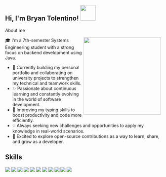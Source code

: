 <h2> Hi, I'm Bryan Tolentino! <img src="https://github.com/7oSkaaa/7oSkaaa/blob/main/Images/about_me.gif?raw=true" width ="50px"></h2>

 About me

<picture> <img align="right" src="https://github.com/7oSkaaa/7oSkaaa/blob/main/Images/Right_Side.gif?raw=true" width = 250px></picture>

🎓 I'm a 7th-semester Systems Engineering student with a strong focus on backend development using Java.

- 🔧 Currently building my personal portfolio and collaborating on university projects to strengthen my technical and teamwork skills.
- ✨ Passionate about continuous learning and constantly evolving in the world of software development.
- 🌱 Improving my typing skills to boost productivity and code more efficiently.
- 💡 Always seeking new challenges and opportunities to apply my knowledge in real-world scenarios.
- 🤝 Excited to explore open-source contributions as a way to learn, share, and grow as a developer.

 ## Skills 

<h4>  </h4>
<span> 
  <img src="https://img.shields.io/badge/HTML5-E34F26?style=for-the-badge&logo=html5&logoColor=white">
  <img src="https://img.shields.io/badge/CSS3-1572B6?style=for-the-badge&logo=css3&logoColor=white">
  <img src="https://img.shields.io/badge/JavaScript-F7DF1E?style=for-the-badge&logo=javascript&logoColor=black">
  <img src="https://img.shields.io/badge/Java-ED8B00?style=for-the-badge&logo=java&logoColor=white">
 <img src="https://img.shields.io/badge/Microsoft%20SQL%20Server-CC2927?style=for-the-badge&logo=microsoft%20sql%20server&logoColor=white">
  <img src="https://img.shields.io/badge/mysql-4479A1.svg?style=for-the-badge&logo=mysql&logoColor=white">
 <img src="https://img.shields.io/badge/angular-%23DD0031.svg?style=for-the-badge&logo=angular&logoColor=white">
 <img src="https://img.shields.io/badge/Ionic-%233880FF.svg?style=for-the-badge&logo=Ionic&logoColor=white">
 <img src="https://img.shields.io/badge/spring-%236DB33F.svg?style=for-the-badge&logo=spring&logoColor=white">
 <img src="https://img.shields.io/badge/kotlin-%237F52FF.svg?style=for-the-badge&logo=kotlin&logoColor=white">
 <img src="https://img.shields.io/badge/typescript-%23007ACC.svg?style=for-the-badge&logo=typescript&logoColor=white">
</span>



<!--
**Bryxxnnbrok/Bryxxnnbrok** is a ✨ _special_ ✨ repository because its `README.md` (this file) appears on your GitHub profile.

Here are some ideas to get you started:

- 🔭 I’m currently working on ...
- 🌱 I’m currently learning ...
- 👯 I’m looking to collaborate on ...
- 🤔 I’m looking for help with ...
- 💬 Ask me about ...
- 📫 How to reach me: ...
- 😄 Pronouns: ...
- ⚡ Fun fact: ...
-->
